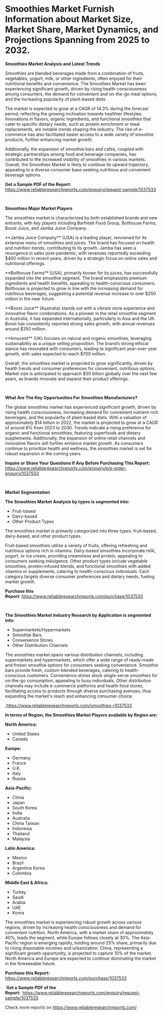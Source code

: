 <p><h1>Smoothies Market Furnish Information about Market Size, Market Share, Market Dynamics, and Projections Spanning from 2025 to 2032.</h1></p><p><strong>Smoothies Market Analysis and Latest Trends</strong></p>
<p><p>Smoothies are blended beverages made from a combination of fruits, vegetables, yogurt, milk, or other ingredients, often enjoyed for their nutritional benefits and convenience. The Smoothies Market has been experiencing significant growth, driven by rising health consciousness among consumers, the demand for convenient and on-the-go meal options, and the increasing popularity of plant-based diets.</p><p>The market is expected to grow at a CAGR of 14.3% during the forecast period, reflecting the growing inclination towards healthier lifestyles. Innovations in flavors, organic ingredients, and functional smoothies that cater to specific dietary needs, such as protein enrichment or meal replacements, are notable trends shaping the industry. The rise of e-commerce has also facilitated easier access to a wide variety of smoothie products, further enhancing market growth. </p><p>Additionally, the expansion of smoothie bars and cafes, coupled with strategic partnerships among food and beverage companies, has contributed to the increased visibility of smoothies in various markets. Overall, the Smoothies Market is likely to continue its upward trajectory, appealing to a diverse consumer base seeking nutritious and convenient beverage options.</p></p>
<p><strong>Get a Sample PDF of the Report:&nbsp;</strong> <a href="https://www.reliableresearchreports.com/enquiry/request-sample/1037533?utm_campaign=2296&utm_medium=2&utm_source=Github&utm_content=ia&utm_term=07042025&utm_id=smoothies">https://www.reliableresearchreports.com/enquiry/request-sample/1037533</a></p>
<p>&nbsp;</p>
<p><strong>Smoothies Major Market Players</strong></p>
<p><p>The smoothies market is characterized by both established brands and new entrants, with key players including Barfresh Food Group, Bolthouse Farms, Boost Juice, and Jamba Juice Company. </p><p>**Jamba Juice Company** (USA) is a leading player, renowned for its extensive menu of smoothies and juices. The brand has focused on health and nutrition trends, contributing to its growth. Jamba has seen a resurgence in sales post-pandemic, with revenues reportedly exceeding $400 million in recent years, driven by a strategic focus on online sales and nutritional offerings.</p><p>**Bolthouse Farms** (USA), primarily known for its juices, has successfully expanded into the smoothie segment. The brand emphasizes premium ingredients and health benefits, appealing to health-conscious consumers. Bolthouse is projected to grow in line with the increasing demand for nutritious beverages, suggesting a potential revenue increase to over $250 million in the near future.</p><p>**Boost Juice** (Australia) stands out with a vibrant store experience and innovative flavor combinations. As a pioneer in the retail smoothie segment in Australia, it has expanded internationally, particularly in Asia and the UK. Boost has consistently reported strong sales growth, with annual revenues around $350 million.</p><p>**Innocent** (UK) focuses on natural and organic smoothies, leveraging sustainability as a unique selling proposition. The brand’s strong ethical stance has resonated with consumers, leading to significant year-over-year growth, with sales expected to reach $700 million.</p><p>Overall, the smoothies market is projected to grow significantly, driven by health trends and consumer preferences for convenient, nutritious options. Market size is anticipated to approach $30 billion globally over the next few years, as brands innovate and expand their product offerings.</p></p>
<p>&nbsp;</p>
<p><strong>What Are The Key Opportunities For Smoothies Manufacturers?</strong></p>
<p><p>The global smoothies market has experienced significant growth, driven by rising health consciousness, increasing demand for convenient nutrient-rich beverages, and the popularity of plant-based diets. With a valuation of approximately $14 billion in 2022, the market is projected to grow at a CAGR of around 8% from 2023 to 2030. Trends indicate a rising preference for organic and functional smoothies, featuring superfoods and dietary supplements. Additionally, the expansion of online retail channels and innovative flavors will further enhance market growth. As consumers continue to prioritize health and wellness, the smoothies market is set for robust expansion in the coming years.</p></p>
<p><strong>Inquire or Share Your Questions If Any Before Purchasing This Report:</strong> <a href="https://www.reliableresearchreports.com/enquiry/pre-order-enquiry/1037533?utm_campaign=2296&utm_medium=2&utm_source=Github&utm_content=ia&utm_term=07042025&utm_id=smoothies">https://www.reliableresearchreports.com/enquiry/pre-order-enquiry/1037533</a></p>
<p>&nbsp;</p>
<p><strong>Market Segmentation</strong></p>
<p><strong>The Smoothies Market Analysis by types is segmented into:</strong></p>
<p><ul><li>Fruit-based</li><li>Dairy-based</li><li>Other Product Types</li></ul></p>
<p><p>The smoothies market is primarily categorized into three types: fruit-based, dairy-based, and other product types. </p><p>Fruit-based smoothies utilize a variety of fruits, offering refreshing and nutritious options rich in vitamins. Dairy-based smoothies incorporate milk, yogurt, or ice cream, providing creaminess and protein, appealing to consumers seeking indulgence. Other product types include vegetable smoothies, protein-infused blends, and functional smoothies with added vitamins or supplements, catering to health-conscious individuals. Each category targets diverse consumer preferences and dietary needs, fueling market growth.</p></p>
<p><strong>Purchase this Report:&nbsp;</strong><a href="https://www.reliableresearchreports.com/purchase/1037533?utm_campaign=2296&utm_medium=2&utm_source=Github&utm_content=ia&utm_term=07042025&utm_id=smoothies">https://www.reliableresearchreports.com/purchase/1037533</a></p>
<p>&nbsp;</p>
<p><strong>The Smoothies Market Industry Research by Application is segmented into:</strong></p>
<p><ul><li>Supermarkets/Hypermarkets</li><li>Smoothie Bars</li><li>Convenience Stores</li><li>Other Distribution Channels</li></ul></p>
<p><p>The smoothies market spans various distribution channels, including supermarkets and hypermarkets, which offer a wide range of ready-made and frozen smoothie options for consumers seeking convenience. Smoothie bars provide fresh, custom-blended beverages, catering to health-conscious customers. Convenience stores stock single-serve smoothies for on-the-go consumption, appealing to busy individuals. Other distribution channels may include e-commerce platforms and health food stores, facilitating access to products through diverse purchasing avenues, thus expanding the market's reach and enhancing consumer choice.</p></p>
<p><a href="https://www.reliableresearchreports.com/smoothies-r1037533?utm_campaign=2296&utm_medium=2&utm_source=Github&utm_content=ia&utm_term=07042025&utm_id=smoothies">&nbsp;https://www.reliableresearchreports.com/smoothies-r1037533</a></p>
<p><strong>In terms of Region, the Smoothies Market Players available by Region are:</strong></p>
<p>
    <p> <strong> North America: </strong>
        <ul>
            <li>United States</li>
            <li>Canada</li>
        </ul>
        </p> 
    <p> <strong> Europe: </strong>
        <ul>
            <li>Germany</li>
            <li>France</li>
            <li>U.K.</li>
            <li>Italy</li>
            <li>Russia</li>
        </ul>
        </p> 
    <p> <strong> Asia-Pacific: </strong>
        <ul>
            <li>China</li>
            <li>Japan</li>
            <li>South Korea</li>
            <li>India</li>
            <li>Australia</li>
            <li>China Taiwan</li>
            <li>Indonesia</li>
            <li>Thailand</li>
            <li>Malaysia</li>
        </ul>
        </p> 
    <p> <strong> Latin America: </strong>
        <ul>
            <li>Mexico</li>
            <li>Brazil</li>
            <li>Argentina Korea</li>
            <li>Colombia</li>
        </ul>
        </p> 
    <p> <strong> Middle East & Africa: </strong>
        <ul>
            <li>Turkey</li>
            <li>Saudi</li>
            <li>Arabia</li>
            <li>UAE</li>
            <li>Korea</li>
        </ul>
    </p>
    </p>
<p><p>The smoothies market is experiencing robust growth across various regions, driven by increasing health consciousness and demand for convenient nutrition. North America, with a market share of approximately 40%, leads the segment, while Europe follows closely at 30%. The Asia-Pacific region is emerging rapidly, holding around 25% share, primarily due to rising disposable incomes and urbanization. China, representing a significant growth opportunity, is projected to capture 10% of the market. North America and Europe are expected to continue dominating the market in the foreseeable future.</p></p>
<p><strong>Purchase this Report: </strong><a href="https://www.reliableresearchreports.com/purchase/1037533?utm_campaign=2296&utm_medium=2&utm_source=Github&utm_content=ia&utm_term=07042025&utm_id=smoothies">https://www.reliableresearchreports.com/purchase/1037533</a></p>
<p>&nbsp;<strong>Get a Sample PDF of the Report:&nbsp;&nbsp;</strong><a href="https://www.reliableresearchreports.com/enquiry/request-sample/1037533?utm_campaign=2296&utm_medium=2&utm_source=Github&utm_content=ia&utm_term=07042025&utm_id=smoothies">https://www.reliableresearchreports.com/enquiry/request-sample/1037533</a></p>
<p><strong></strong></p>
<p>Check more reports on <a href="https://www.reliableresearchreports.com/?utm_campaign=2296&utm_medium=2&utm_source=Github&utm_content=ia&utm_term=07042025&utm_id=smoothies">https://www.reliableresearchreports.com/</a></p>